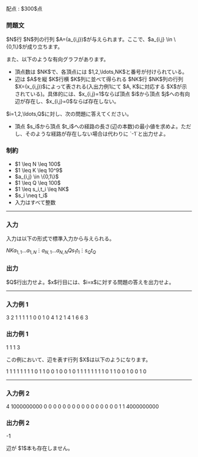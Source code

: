 
<div>

<span>

<span>

<p>
配点 : $300$点
</p>

<div>

<section>

### **問題文**

<p>
$N$行 $N$列の行列 $A=(a_{i,j})$が与えられます。ここで、$a_{i,j} \in \{0,1\}$が成り立ちます。  
</p>

<p>
また、以下のような有向グラフがあります。
</p>

<ul>

<li>
頂点数は $NK$で、各頂点には $1,2,\ldots,NK$と番号が付けられている。
</li>

<li>
辺は $A$を縦 $K$行横 $K$列に並べて得られる $NK$行 $NK$列の行列 $X=(x_{i,j})$によって表される(入出力例1にて $A, K$に対応する $X$が示されている)。具体的には、$x_{i,j}=1$ならば頂点 $i$から頂点 $j$への有向辺が存在し、$x_{i,j}=0$ならば存在しない。
</li>

</ul>

<p>
$i=1,2,\ldots,Q$に対し、次の問題に答えてください。
</p>

<ul>

<li>
頂点 $s_i$から頂点 $t_i$への経路の長さ(辺の本数)の最小値を求めよ。ただし、そのような経路が存在しない場合は代わりに `-1`と出力せよ。
</li>

</ul>

</section>

</div>

<div>

<section>

### **制約**

<ul>

<li>
$1 \leq N \leq 100$
</li>

<li>
$1 \leq K \leq 10^9$
</li>

<li>
$a_{i,j} \in \{0,1\}$
</li>

<li>
$1 \leq Q \leq 100$
</li>

<li>
$1 \leq s_i,t_i \leq NK$
</li>

<li>
$s_i \neq t_i$
</li>

<li>
入力はすべて整数
</li>

</ul>

</section>

</div>

---

<div>

<div>

<section>

### **入力**

<p>
入力は以下の形式で標準入力から与えられる。
</p>

<div>

$N$$K$$a_{1,1}$$\ldots$$a_{1,N}$$\vdots$$a_{N,1}$$\ldots$$a_{N,N}$$Q$$s_1$$t_1$$\vdots$$s_Q$$t_Q$
</div>

</section>

</div>

<div>

<section>

### **出力**

<p>
$Q$行出力せよ。$x$行目には、$i=x$に対する問題の答えを出力せよ。
</p>

</section>

</div>

</div>

---

<div>

<section>

### **入力例 1**

<div>

3 2
1 1 1
1 1 0
0 1 0
4
1 2
1 4
1 6
6 3

</div>

</section>

</div>

<div>

<section>

### **出力例 1**

<div>

1
1
1
3

</div>

<p>
この例において、辺を表す行列 $X$は以下のようになります。
</p>

<div>

1 1 1 1 1 1
1 1 0 1 1 0
0 1 0 0 1 0
1 1 1 1 1 1
1 1 0 1 1 0
0 1 0 0 1 0

</div>

</section>

</div>

---

<div>

<section>

### **入力例 2**

<div>

4 1000000000
0 0 0 0
0 0 0 0
0 0 0 0
0 0 0 0
1
1 4000000000

</div>

</section>

</div>

<div>

<section>

### **出力例 2**

<div>

-1

</div>

<p>
辺が $1$本も存在しません。
</p>

</section>

</div>

</span>

</span>

</div>

